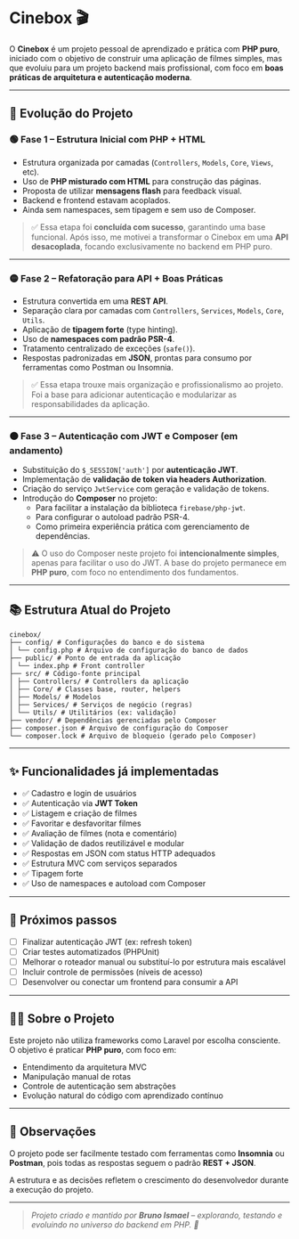 # Cinebox 🎬

O **Cinebox** é um projeto pessoal de aprendizado e prática com **PHP puro**, iniciado com o objetivo de construir uma aplicação de filmes simples, mas que evoluiu para um projeto backend mais profissional, com foco em **boas práticas de arquitetura e autenticação moderna**.

---

## 📌 Evolução do Projeto

### 🟢 Fase 1 – Estrutura Inicial com PHP + HTML
- Estrutura organizada por camadas (`Controllers`, `Models`, `Core`, `Views`, etc).
- Uso de **PHP misturado com HTML** para construção das páginas.
- Proposta de utilizar **mensagens flash** para feedback visual.
- Backend e frontend estavam acoplados.
- Ainda sem namespaces, sem tipagem e sem uso de Composer.

> ✅ Essa etapa foi **concluída com sucesso**, garantindo uma base funcional. Após isso, me motivei a transformar o Cinebox em uma **API desacoplada**, focando exclusivamente no backend em PHP puro.

---

### 🟡 Fase 2 – Refatoração para API + Boas Práticas
- Estrutura convertida em uma **REST API**.
- Separação clara por camadas com `Controllers`, `Services`, `Models`, `Core`, `Utils`.
- Aplicação de **tipagem forte** (type hinting).
- Uso de **namespaces com padrão PSR-4**.
- Tratamento centralizado de exceções (`safe()`).
- Respostas padronizadas em **JSON**, prontas para consumo por ferramentas como Postman ou Insomnia.

> ✅ Essa etapa trouxe mais organização e profissionalismo ao projeto. Foi a base para adicionar autenticação e modularizar as responsabilidades da aplicação.

---

### 🟠 Fase 3 – Autenticação com JWT e Composer (em andamento)
- Substituição do `$_SESSION['auth']` por **autenticação JWT**.
- Implementação de **validação de token via headers Authorization**.
- Criação do serviço `JwtService` com geração e validação de tokens.
- Introdução do **Composer** no projeto:
  - Para facilitar a instalação da biblioteca `firebase/php-jwt`.
  - Para configurar o autoload padrão PSR-4.
  - Como primeira experiência prática com gerenciamento de dependências.

> ⚠️ O uso do Composer neste projeto foi **intencionalmente simples**, apenas para facilitar o uso do JWT. A base do projeto permanece em **PHP puro**, com foco no entendimento dos fundamentos.

---

## 📚 Estrutura Atual do Projeto

```text
cinebox/
├── config/ # Configurações do banco e do sistema
│ └── config.php # Arquivo de configuração do banco de dados
├── public/ # Ponto de entrada da aplicação
│ └── index.php # Front controller
├── src/ # Código-fonte principal
│ ├── Controllers/ # Controllers da aplicação
│ ├── Core/ # Classes base, router, helpers
│ ├── Models/ # Modelos 
│ ├── Services/ # Serviços de negócio (regras)
│ └── Utils/ # Utilitários (ex: validação)
├── vendor/ # Dependências gerenciadas pelo Composer
├── composer.json # Arquivo de configuração do Composer
└── composer.lock # Arquivo de bloqueio (gerado pelo Composer)
```

---

## ✨ Funcionalidades já implementadas

- ✅ Cadastro e login de usuários
- ✅ Autenticação via **JWT Token**
- ✅ Listagem e criação de filmes
- ✅ Favoritar e desfavoritar filmes
- ✅ Avaliação de filmes (nota e comentário)
- ✅ Validação de dados reutilizável e modular
- ✅ Respostas em JSON com status HTTP adequados
- ✅ Estrutura MVC com serviços separados
- ✅ Tipagem forte
- ✅ Uso de namespaces e autoload com Composer

---

## 🎯 Próximos passos

- [ ] Finalizar autenticação JWT (ex: refresh token)
- [ ] Criar testes automatizados (PHPUnit)
- [ ] Melhorar o roteador manual ou substituí-lo por estrutura mais escalável
- [ ] Incluir controle de permissões (níveis de acesso)
- [ ] Desenvolver ou conectar um frontend para consumir a API

---

## 🙋‍♂️ Sobre o Projeto

Este projeto não utiliza frameworks como Laravel por escolha consciente.  
O objetivo é praticar **PHP puro**, com foco em:

- Entendimento da arquitetura MVC
- Manipulação manual de rotas
- Controle de autenticação sem abstrações
- Evolução natural do código com aprendizado contínuo

---

## 📌 Observações

O projeto pode ser facilmente testado com ferramentas como **Insomnia** ou **Postman**, pois todas as respostas seguem o padrão **REST + JSON**.

A estrutura e as decisões refletem o crescimento do desenvolvedor durante a execução do projeto.

---

> _Projeto criado e mantido por **Bruno Ismael** – explorando, testando e evoluindo no universo do backend em PHP. 🚀_
